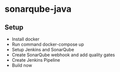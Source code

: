 # sonarqube-java

## Setup

* Install docker
* Run command docker-compose up
* Setup Jenkins and SonarQube
* Create SonarQube webhook and add quality gates
* Create Jenkins Pipeline
* Build now
